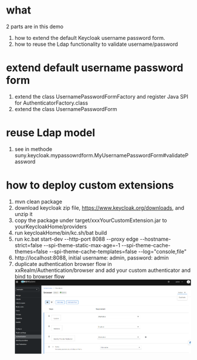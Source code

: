 # what
2 parts are in this demo  
1. how to extend the default Keycloak username password form.    
2. how to reuse the Ldap functionality to validate username/password

# extend default username password form
1. extend the class UsernamePasswordFormFactory and register Java SPI for AuthenticatorFactory.class
2. extend the class UsernamePasswordForm

# reuse Ldap model
1. see in methode suny.keycloak.mypassowrdform.MyUsernamePasswordForm#validatePassword

# how to deploy custom extensions
1. mvn clean package
2. download keycloak zip file, https://www.keycloak.org/downloads, and unzip it
3. copy the package under target/xxxYourCustomExtension.jar to yourKeycloakHome/providers 
4. run keycloakHome/bin/kc.sh/bat build
5. run kc.bat start-dev --http-port 8088 --proxy edge --hostname-strict=false --spi-theme-static-max-age=-1 --spi-theme-cache-themes=false --spi-theme-cache-templates=false --log="console,file"
6. http://localhost:8088, initial username: admin, password: admin
7. duplicate authentication browser flow in xxRealm/Authentication/browser and add your custom authenticator and bind to browser flow
![](/img.png)
